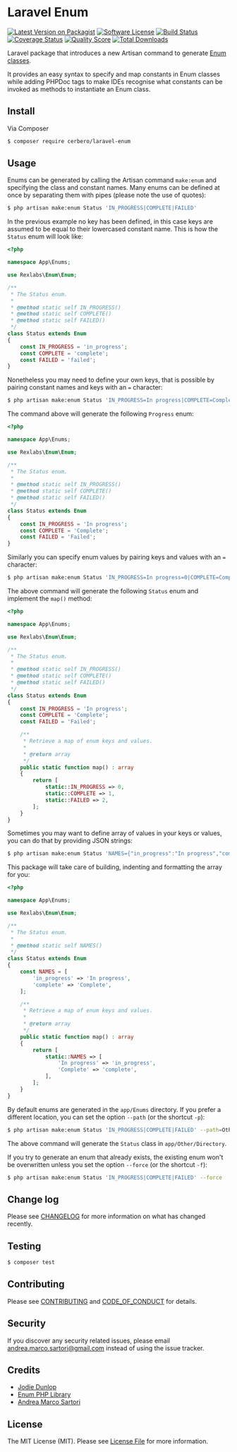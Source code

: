 # Laravel Enum

[![Latest Version on Packagist][ico-version]][link-packagist]
[![Software License][ico-license]](LICENSE.md)
[![Build Status][ico-travis]][link-travis]
[![Coverage Status][ico-scrutinizer]][link-scrutinizer]
[![Quality Score][ico-code-quality]][link-code-quality]
[![Total Downloads][ico-downloads]][link-downloads]

Laravel package that introduces a new Artisan command to generate [Enum classes][link-enum].

It provides an easy syntax to specify and map constants in Enum classes while adding PHPDoc tags to make IDEs recognise what constants can be invoked as methods to instantiate an Enum class.


## Install

Via Composer

``` bash
$ composer require cerbero/laravel-enum
```


## Usage

Enums can be generated by calling the Artisan command `make:enum` and specifying the class and constant names. Many enums can be defined at once by separating them with pipes (please note the use of quotes):

``` bash
$ php artisan make:enum Status 'IN_PROGRESS|COMPLETE|FAILED'
```

In the previous example no key has been defined, in this case keys are assumed to be equal to their lowercased constant name. This is how the `Status` enum will look like:

``` php
<?php

namespace App\Enums;

use Rexlabs\Enum\Enum;

/**
 * The Status enum.
 *
 * @method static self IN_PROGRESS()
 * @method static self COMPLETE()
 * @method static self FAILED()
 */
class Status extends Enum
{
    const IN_PROGRESS = 'in_progress';
    const COMPLETE = 'complete';
    const FAILED = 'failed';
}
```

Nonetheless you may need to define your own keys, that is possible by pairing constant names and keys with an `=` character:

``` bash
$ php artisan make:enum Status 'IN_PROGRESS=In progress|COMPLETE=Complete|FAILED=Failed'
```

The command above will generate the following `Progress` enum:

``` php
<?php

namespace App\Enums;

use Rexlabs\Enum\Enum;

/**
 * The Status enum.
 *
 * @method static self IN_PROGRESS()
 * @method static self COMPLETE()
 * @method static self FAILED()
 */
class Status extends Enum
{
    const IN_PROGRESS = 'In progress';
    const COMPLETE = 'Complete';
    const FAILED = 'Failed';
}
```

Similarly you can specify enum values by pairing keys and values with an `=` character:

``` bash
$ php artisan make:enum Status 'IN_PROGRESS=In progress=0|COMPLETE=Complete=1|FAILED=Failed=2'
```

The above command will generate the following `Status` enum and implement the `map()` method:

``` php
<?php

namespace App\Enums;

use Rexlabs\Enum\Enum;

/**
 * The Status enum.
 *
 * @method static self IN_PROGRESS()
 * @method static self COMPLETE()
 * @method static self FAILED()
 */
class Status extends Enum
{
    const IN_PROGRESS = 'In progress';
    const COMPLETE = 'Complete';
    const FAILED = 'Failed';

    /**
     * Retrieve a map of enum keys and values.
     *
     * @return array
     */
    public static function map() : array
    {
        return [
            static::IN_PROGRESS => 0,
            static::COMPLETE => 1,
            static::FAILED => 2,
        ];
    }
}
```

Sometimes you may want to define array of values in your keys or values, you can do that by providing JSON strings:

``` bash
$ php artisan make:enum Status 'NAMES={"in_progress":"In progress","complete":"Complete"}={"In progress":"in_progress","Complete":"complete"}'
```

This package will take care of building, indenting and formatting the array for you:

``` php
<?php

namespace App\Enums;

use Rexlabs\Enum\Enum;

/**
 * The Status enum.
 *
 * @method static self NAMES()
 */
class Status extends Enum
{
    const NAMES = [
        'in_progress' => 'In progress',
        'complete' => 'Complete',
    ];

    /**
     * Retrieve a map of enum keys and values.
     *
     * @return array
     */
    public static function map() : array
    {
        return [
            static::NAMES => [
                'In progress' => 'in_progress',
                'Complete' => 'complete',
            ],
        ];
    }
}
```

By default enums are generated in the `app/Enums` directory. If you prefer a different location, you can set the option `--path` (or the shortcut `-p`):

``` bash
$ php artisan make:enum Status 'IN_PROGRESS|COMPLETE|FAILED' --path=Other/Directory
```

The above command will generate the `Status` class in `app/Other/Directory`.

If you try to generate an enum that already exists, the existing enum won't be overwritten unless you set the option `--force` (or the shortcut `-f`):

``` bash
$ php artisan make:enum Status 'IN_PROGRESS|COMPLETE|FAILED' --force
```


## Change log

Please see [CHANGELOG](CHANGELOG.md) for more information on what has changed recently.


## Testing

``` bash
$ composer test
```


## Contributing

Please see [CONTRIBUTING](CONTRIBUTING.md) and [CODE_OF_CONDUCT](CODE_OF_CONDUCT.md) for details.


## Security

If you discover any security related issues, please email andrea.marco.sartori@gmail.com instead of using the issue tracker.


## Credits

- [Jodie Dunlop][link-jodie]
- [Enum PHP Library][link-enum]
- [Andrea Marco Sartori][link-author]


## License

The MIT License (MIT). Please see [License File](LICENSE.md) for more information.

[ico-version]: https://img.shields.io/packagist/v/cerbero/laravel-enum.svg?style=flat-square
[ico-license]: https://img.shields.io/badge/license-MIT-brightgreen.svg?style=flat-square
[ico-travis]: https://img.shields.io/travis/cerbero90/laravel-enum/master.svg?style=flat-square
[ico-scrutinizer]: https://img.shields.io/scrutinizer/coverage/g/cerbero90/laravel-enum.svg?style=flat-square
[ico-code-quality]: https://img.shields.io/scrutinizer/g/cerbero90/laravel-enum.svg?style=flat-square
[ico-downloads]: https://img.shields.io/packagist/dt/cerbero/laravel-enum.svg?style=flat-square

[link-packagist]: https://packagist.org/packages/cerbero/laravel-enum
[link-travis]: https://travis-ci.org/cerbero90/laravel-enum
[link-scrutinizer]: https://scrutinizer-ci.com/g/cerbero90/laravel-enum/code-structure
[link-code-quality]: https://scrutinizer-ci.com/g/cerbero90/laravel-enum
[link-downloads]: https://packagist.org/packages/cerbero/laravel-enum
[link-jodie]: https://github.com/jodiedunlop
[link-enum]: https://github.com/rexlabsio/enum-php
[link-author]: https://github.com/cerbero90
